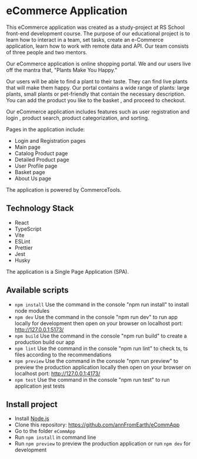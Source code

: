 # eCommerce Application
This eCommerce application was created as a study-project at RS School front-end development course. The purpose of our educational project is to learn how to interact in a team, set tasks, create an e-Commerce application, learn how to work with remote data and API. Our team consists of three people and two mentors.

Our eCommerce application is online shopping portal. We and our users live off the mantra that, "Plants Make You Happy."

Our users will be able to find a plant to their taste. They can find live plants that will make them happy. Our portal contains a wide range of plants: large plants, small plants or pet-friendly  that contain the necessary description. You can add the product you like to the basket , and proceed to checkout.

Our eCommerce application includes features such as user registration and login , product search, product categorization, and sorting.

Pages in the application include:

- Login and Registration pages
- Main page
- Catalog Product page
- Detailed Product page
- User Profile page
- Basket page
- About Us page

The application is powered by CommerceTools.

## Technology Stack
- React
- TypeScript
- Vite
- ESLint
- Prettier
- Jest
- Husky

The application is a Single Page Application (SPA).

## Available scripts
- `npm install`
    Use the command in the console "npm run install" to install node modules
- `npm dev`
    Use the command in the console "npm run dev" to run app locally for development then open on your browser on localhost port: http://127.0.0.1:5173/
- `npm build`
    Use the command in the console "npm run build" to create a production build our app
- `npm lint`
    Use the command in the console "npm run lint" to check ts, ts files according to the recommendations
- `npm preview`
    Use the command in the console "npm run preview" to preview the production application locally then open on your browser on localhost port: http://127.0.0.1:4173/
- `npm test`
    Use the command in the console "npm run test" to run application jest tests

## Install project
- Install [Node.js](https://nodejs.org/en/)
- Clone this repository: https://github.com/annFromEarth/eCommApp
- Go to the folder `eCommApp`
- Run `npm install` in command line
- Run `npm preview` to preview the production application or run `npm dev` for development